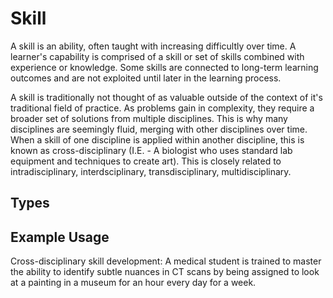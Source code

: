 # Skill
A skill is an ability, often taught with increasing difficultly over time. A learner's capability is comprised of a skill or set of skills combined with experience or knowledge. Some skills are connected to long-term learning outcomes and are not exploited until later in the learning process.

A skill is traditionally not thought of as valuable outside of the context of it's traditional field of practice. As problems gain in complexity, they require a broader set of solutions from multiple disciplines. This is why many disciplines are seemingly fluid, merging with other disciplines over time. When a skill of one discipline is applied within another discipline, this is known as cross-disciplinary (I.E. - A biologist who uses standard lab equipment and techniques to create art). This is closely related to intradisciplinary, interdsciplinary, transdisciplinary, multidisciplinary.

## Types

## Example Usage
Cross-disciplinary skill development: A medical student is trained to master the ability to identify subtle nuances in CT scans by being assigned to look at a painting in a museum for an hour every day for a week.